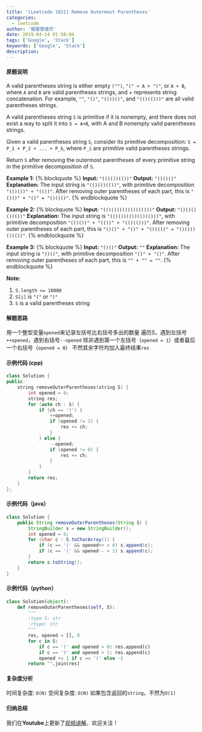 ```yaml
---
title: '[Leetcode 1021] Remove Outermost Parentheses'
categories:
  - leetcode
author: '猩猩管理员'
date: 2019-04-14 01:58:04
tags: ['Google', 'Stack']
keywords: ['Google', 'Stack']
description:
---
```

#### 原题说明
A valid parentheses string is either empty `("")`, `"(" + A + ")"`, or `A + B`, where `A` and `B` are valid parentheses strings, and + represents string concatenation.  For example, `""`, `"()"`, `"(())()"`, and `"(()(()))"` are all valid parentheses strings.

A valid parentheses string `S` is primitive if it is nonempty, and there does not exist a way to split it into `S = A+B`, with A and B nonempty valid parentheses strings.

Given a valid parentheses string `S`, consider its primitive decomposition: `S = P_1 + P_2 + ... + P_k`, where `P_i` are primitive valid parentheses strings.

Return `S` after removing the outermost parentheses of every primitive string in the primitive decomposition of `S`.


**Example 1:**
{% blockquote %}
**Input:** `"(()())(())"`
**Output:** `"()()()"`
**Explanation:** 
The input string is `"(()())(())"`, with primitive decomposition `"(()())" + "(())"`.
After removing outer parentheses of each part, this is `"()()" + "()" = "()()()"`.
{% endblockquote %}

**Example 2:**
{% blockquote %}
**Input:** `"(()())(())(()(()))"`
**Output:** `"()()()()(())"`
**Explanation:** 
The input string is `"(()())(())(()(()))"`, with primitive decomposition `"(()())" + "(())" + "(()(()))"`.
After removing outer parentheses of each part, this is `"()()" + "()" + "()(())" = "()()()()(())"`.
{% endblockquote %}

**Example 3:**
{% blockquote %}
**Input:** `"()()"`
**Output:** `""`
**Explanation:** 
The input string is `"()()"`, with primitive decomposition `"()" + "()"`.
After removing outer parentheses of each part, this is `"" + "" = ""`.
{% endblockquote %}

**Note:**
1. `S.length <= 10000`
2. `S[i]` is `"("` or `")"`
3. `S` is a valid parentheses string
<!--more-->

#### 解题思路
用一个整型变量`opened`来记录左括号比右括号多出的数量
遍历S，遇到左括号`++opened`，遇到右括号`--opened`
除非遇到第一个左括号（`opened = 1`）或者最后一个右括号（`opened = 0`）
不然其余字符均加入最终结果`res`

#### 示例代码 (cpp)
```cpp
class Solution {
public:
    string removeOuterParentheses(string S) {
        int opened = 0;
        string res;
        for (auto ch : S) {
            if (ch == '(') {
                ++opened;
                if (opened != 1) {
                    res += ch;
                }
            } else {
                --opened;
                if (opened != 0) {
                    res += ch;
                }
            }
        }
        return res;
    }
};
```

#### 示例代码（java）
```java
class Solution {  
    public String removeOuterParentheses(String S) {
        StringBuilder s = new StringBuilder();
        int opened = 0;
        for (char c : S.toCharArray()) {
            if (c == '(' && opened++ > 0) s.append(c);
            if (c == ')' && opened-- > 1) s.append(c);
        }
        return s.toString();
    }
}
```

#### 示例代码（python）
```python
class Solution(object):
    def removeOuterParentheses(self, S):
        """
        :type S: str
        :rtype: str
        """
        res, opened = [], 0
        for c in S:
            if c == '(' and opened > 0: res.append(c)
            if c == ')' and opened > 1: res.append(c)
            opened += 1 if c == '(' else -1
        return "".join(res)
```

#### 复杂度分析
时间复杂度: `O(N)`
空间复杂度: `O(N)` 如果包含返回的`string`，不然为`O(1)`

#### 归纳总结
我们在**Youtube**上更新了[视频讲解](https://youtu.be/e1yJ40MdF50)，欢迎关注！